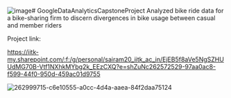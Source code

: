 ![image](https://github.com/user-attachments/assets/419d6aa9-4333-4830-b955-a078ffaf0c04)# GoogleDataAnalyticsCapstoneProject
Analyzed bike ride data for a bike-sharing firm to discern divergences in bike usage between casual and member riders

Project link:

https://iitk-my.sharepoint.com/:f:/g/personal/sairam20_iitk_ac_in/EjEB5f8aVe5NgSZHUUdMG70B-Vtf1NXhkMYbg2k_EEzCXQ?e=shZuNc262572529-97aa0ac8-f599-44f0-950d-459ac01d9755


![262999715-c6e10555-a0cc-4d4a-aaea-84f2daa75124](https://github.com/user-attachments/assets/0a3d0909-b345-4565-bd7d-2a5b7dedbb9d)
